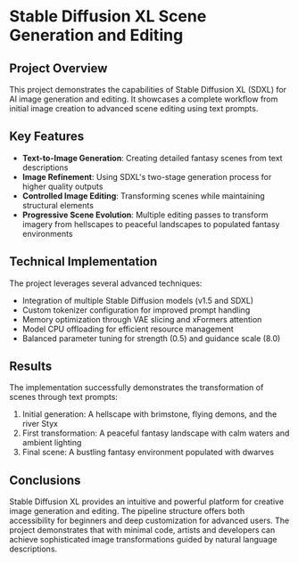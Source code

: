 # Stable Diffusion XL Scene Generation and Editing

## Project Overview

This project demonstrates the capabilities of Stable Diffusion XL (SDXL) for AI image generation and editing. It showcases a complete workflow from initial image creation to advanced scene editing using text prompts.

## Key Features

- **Text-to-Image Generation**: Creating detailed fantasy scenes from text descriptions
- **Image Refinement**: Using SDXL's two-stage generation process for higher quality outputs
- **Controlled Image Editing**: Transforming scenes while maintaining structural elements
- **Progressive Scene Evolution**: Multiple editing passes to transform imagery from hellscapes to peaceful landscapes to populated fantasy environments

## Technical Implementation

The project leverages several advanced techniques:

- Integration of multiple Stable Diffusion models (v1.5 and SDXL)
- Custom tokenizer configuration for improved prompt handling
- Memory optimization through VAE slicing and xFormers attention
- Model CPU offloading for efficient resource management
- Balanced parameter tuning for strength (0.5) and guidance scale (8.0)

## Results

The implementation successfully demonstrates the transformation of scenes through text prompts:

1. Initial generation: A hellscape with brimstone, flying demons, and the river Styx
2. First transformation: A peaceful fantasy landscape with calm waters and ambient lighting
3. Final scene: A bustling fantasy environment populated with dwarves

## Conclusions

Stable Diffusion XL provides an intuitive and powerful platform for creative image generation and editing. The pipeline structure offers both accessibility for beginners and deep customization for advanced users. The project demonstrates that with minimal code, artists and developers can achieve sophisticated image transformations guided by natural language descriptions.